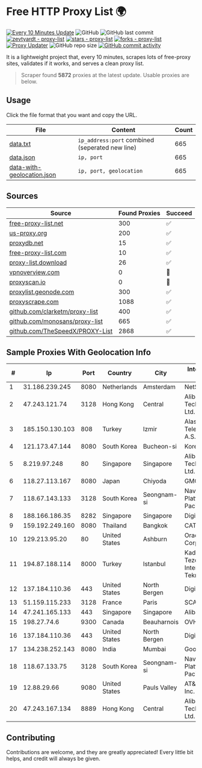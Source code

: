 
# Free HTTP Proxy List 🌍

[![Every 10 Minutes Update](https://github.com/mertguvencli/http-proxy-list/actions/workflows/main.yml/badge.svg?branch=main)](https://github.com/mertguvencli/http-proxy-list/actions/workflows/main.yml)
![GitHub](https://img.shields.io/github/license/mertguvencli/http-proxy-list)
![GitHub last commit](https://img.shields.io/github/last-commit/mertguvencli/http-proxy-list)
[![zevtyardt - proxy-list](https://img.shields.io/static/v1?label=zevtyardt&message=proxy-list&color=blue&logo=github)](https://github.com/zevtyardt/proxy-list "Go to GitHub repo")
[![stars - proxy-list](https://img.shields.io/github/stars/zevtyardt/proxy-list?style=social)](https://github.com/zevtyardt/proxy-list)
[![forks - proxy-list](https://img.shields.io/github/forks/zevtyardt/proxy-list?style=social)](https://github.com/zevtyardt/proxy-list)
[![Proxy Updater](https://github.com/zevtyardt/proxy-list/workflows/Proxy%20Updater/badge.svg)](https://github.com/zevtyardt/proxy-list/actions?query=workflow:"Proxy+Updater")
![GitHub repo size](https://img.shields.io/github/repo-size/zevtyardt/proxy-list)
[![GitHub commit activity](https://img.shields.io/github/commit-activity/m/zevtyardt/proxy-list?logo=commits)](https://github.com/zevtyardt/proxy-list/commits/main)

It is a lightweight project that, every 10 minutes, scrapes lots of free-proxy sites, validates if it works, and serves a clean proxy list.

> Scraper found **5872** proxies at the latest update. Usable proxies are below.

## Usage

Click the file format that you want and copy the URL.

|File|Content|Count|
|----|-------|-----|
|[data.txt](https://raw.githubusercontent.com/mertguvencli/http-proxy-list/main/proxy-list/data.txt)|`ip_address:port` combined (seperated new line)|665|
|[data.json](https://raw.githubusercontent.com/mertguvencli/http-proxy-list/main/proxy-list/data.json)|`ip, port`|665|
|[data-with-geolocation.json](https://raw.githubusercontent.com/mertguvencli/http-proxy-list/main/proxy-list/data-with-geolocation.json)|`ip, port, geolocation`|665|

## Sources

|Source|Found Proxies|Succeed|
|------|-------------|-------|
|[free-proxy-list.net](https://free-proxy-list.net)|300|✅|
|[us-proxy.org](https://www.us-proxy.org)|200|✅|
|[proxydb.net](http://proxydb.net)|15|✅|
|[free-proxy-list.com](https://free-proxy-list.com/?page=&port=&type%5B%5D=http&type%5B%5D=https&up_time=0&search=Search)|10|✅|
|[proxy-list.download](https://www.proxy-list.download/HTTP)|26|✅|
|[vpnoverview.com](https://vpnoverview.com/privacy/anonymous-browsing/free-proxy-servers)|0|🚫|
|[proxyscan.io](https://www.proxyscan.io)|0|🚫|
|[proxylist.geonode.com](https://proxylist.geonode.com/api/proxy-list?limit=300&page=1&sort_by=lastChecked&sort_type=desc&protocols=http,https)|300|✅|
|[proxyscrape.com](https://api.proxyscrape.com/v2/?request=displayproxies&protocol=http&timeout=10000&country=all&ssl=all&anonymity=all)|1088|✅|
|[github.com/clarketm/proxy-list](https://raw.githubusercontent.com/clarketm/proxy-list/master/proxy-list-raw.txt)|400|✅|
|[github.com/monosans/proxy-list](https://raw.githubusercontent.com/monosans/proxy-list/main/proxies/http.txt)|665|✅|
|[github.com/TheSpeedX/PROXY-List](https://raw.githubusercontent.com/TheSpeedX/PROXY-List/master/http.txt)|2868|✅|


## Sample Proxies With Geolocation Info

|#|Ip|Port|Country|City|Internet Service Provider|
|-|--|----|-------|----|-------------------------|
|1|31.186.239.245|8080|Netherlands|Amsterdam|NetSkope Inc|
|2|47.243.121.74|3128|Hong Kong|Central|Alibaba (US) Technology Co., Ltd.|
|3|185.150.130.103|808|Turkey|Izmir|Alastyr Telekomunikasyon A.S.|
|4|121.173.47.144|8080|South Korea|Bucheon-si|Korea Telecom|
|5|8.219.97.248|80|Singapore|Singapore|Alibaba (US) Technology Co., Ltd.|
|6|118.27.113.167|8080|Japan|Chiyoda|GMO Internet, Inc.|
|7|118.67.143.133|3128|South Korea|Seongnam-si|Naver Business Platform Asia Pacific Pte. Ltd.|
|8|188.166.186.35|8282|Singapore|Singapore|DigitalOcean, LLC|
|9|159.192.249.160|8080|Thailand|Bangkok|CAT-BB|
|10|129.213.95.20|80|United States|Ashburn|Oracle Corporation|
|11|194.87.188.114|8000|Turkey|Istanbul|Kadir Huseyin Tezcan Nosspeed Internet Teknolojileri|
|12|137.184.110.36|443|United States|North Bergen|DigitalOcean, LLC|
|13|51.159.115.233|3128|France|Paris|SCALEWAY|
|14|47.241.165.133|443|Singapore|Singapore|Alibaba.com LLC|
|15|198.27.74.6|9300|Canada|Beauharnois|OVH SAS|
|16|137.184.110.36|443|United States|North Bergen|DigitalOcean, LLC|
|17|134.238.252.143|8080|India|Mumbai|Google LLC|
|18|118.67.133.75|3128|South Korea|Seongnam-si|Naver Business Platform Asia Pacific Pte. Ltd.|
|19|12.88.29.66|9080|United States|Pauls Valley|AT&T Services, Inc.|
|20|47.243.167.134|8889|Hong Kong|Central|Alibaba (US) Technology Co., Ltd.|



## Contributing

Contributions are welcome, and they are greatly appreciated! Every
little bit helps, and credit will always be given.

